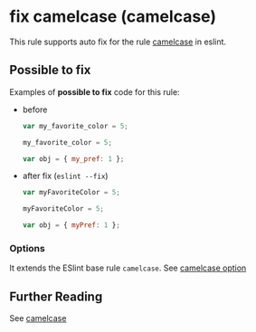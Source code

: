 # fix camelcase (camelcase)

This rule supports auto fix for the rule [camelcase](https://eslint.org/docs/rules/camelcase) in eslint.

## Possible to fix

Examples of **possible to fix** code for this rule:

* before
  ```js
  var my_favorite_color = 5;
  
  my_favorite_color = 5;
  
  var obj = { my_pref: 1 };
  ```

* after fix (`eslint --fix`)

  ```js
  var myFavoriteColor = 5;
  
  myFavoriteColor = 5;
  
  var obj = { myPref: 1 };
  ```

### Options

It extends the ESlint base rule `camelcase`.
See [camelcase option](https://eslint.org/docs/rules/camelcase#options)

## Further Reading

See [camelcase](https://eslint.org/docs/rules/camelcase)
